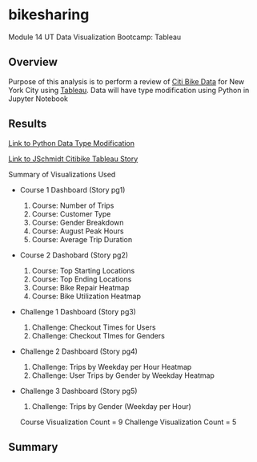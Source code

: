 # bikesharing
Module 14 UT Data Visualization Bootcamp:  Tableau
<!---
Structure, Organization, and Formatting (6 points)
The written analysis has the following structure, organization, and formatting:
There is a title, and there are multiple sections. (2 pt)
Each section has a heading and subheading. (2 pt)
Links to images are working and displayed correctly. (2 pt)
Analysis (24 points)
The written analysis has the following:
Overview of the statistical analysis:
The purpose of the analysis is well defined. (5 pt)
Results:
There are at least seven visualizations for the NYC Citibike analysis (7 pt)
There is a description of the results for each visualization (7 pt)
Summary:
There is a high-level summary of the results and two additional visualizations are suggested for future analysis (5 pt)
--->

## Overview

Purpose of this analysis is to perform a review of [Citi Bike Data](https://www.citibikenyc.com/system-data) for New York City using [Tableau](https://www.tableau.com/).
Data will have type modification using Python in Jupyter Notebook

## Results

[Link to Python Data Type Modification](https://github.com/jt-schmidt/bikesharing/blob/main/NYC_CitiBike_Challenge.ipynb)

[Link to JSchmidt Citibike Tableau Story](https://public.tableau.com/profile/jeff.schmidt#!/vizhome/CitiBike_Challenge_16039379492890/Challenge?publish=yes)

Summary of Visualizations Used
* Course 1 Dashboard (Story pg1)
  1. Course:  Number of Trips
  2. Course:  Customer Type
  3. Course:  Gender Breakdown
  4. Course:  August Peak Hours
  5. Course:  Average Trip Duration
* Course 2 Dashobard (Story pg2)
  1. Course:  Top Starting Locations
  2. Course:  Top Ending Locations
  3. Course:  Bike Repair Heatmap
  4. Course:  Bike Utilization Heatmap
* Challenge 1 Dashboard (Story pg3)
  1. Challenge:  Checkout Times for Users
  2. Challenge:  Checkout TImes for Genders
* Challenge 2 Dashboard (Story pg4)
  1. Challenge:  Trips by Weekday per Hour Heatmap
  2. Challenge:  User Trips by Gender by Weekday Heatmap
* Challenge 3 Dashboard (Story pg5)
  1. Challenge:  Trips by Gender (Weekday per Hour)
  
  Course Visualization Count = 9
  Challenge Visualization Count = 5




## Summary
